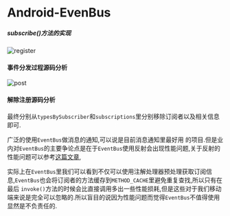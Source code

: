 Android-EvenBus
===

#####  subscribe()方法的实现
![register](https://upload-images.jianshu.io/upload_images/1485091-8bf39ad48834f39c.png?imageMogr2/auto-orient/strip%7CimageView2/2/w/700)

#### 事件分发过程源码分析
![post](https://upload-images.jianshu.io/upload_images/1485091-b7b63f83d65903d1.png?imageMogr2/auto-orient/strip%7CimageView2/2/w/700)

#### 解除注册源码分析
最终分别从`typesBySubscriber`和`subscriptions`里分别移除订阅者以及相关信息即可.

广泛的使用`EventBus`做消息的通知,可以说是目前消息通知里最好用
的项目.但是业内对`EventBus`的主要争论点是在于`EventBus`使用反射会出现性能问题,关于反射的性能问题可以参考[这篇文章](https://link.jianshu.com?t=http://www.cnblogs.com/zhishan/p/3195771.html),

实际上在`EventBus`里我们可以看到不仅可以使用注解处理器预处理获取订阅信息,`EventBus`也会将订阅者的方法缓存到`METHOD_CACHE`里避免重复查找,所以只有在最后
`invoke()`方法的时候会比直接调用多出一些性能损耗,但是这些对于我们移动端来说是完全可以忽略的.所以盲目的说因为性能问题而觉得`EventBus`不值得使用显然是不负责任的.


